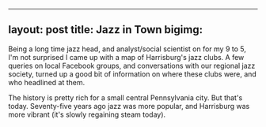 
---
layout: post
title: Jazz in Town
bigimg: 
---

Being a long time jazz head, and analyst/social scientist on for my 9 to 5, I'm not surprised I came up with a map of Harrisburg's jazz clubs. A few queries on local Facebook groups, and conversations with our regional jazz society, turned up a good bit of information on where these clubs were, and who headlined at them.

The history is pretty rich for a small central Pennsylvania city.  But that's today. Seventy-five years ago jazz was more popular, and Harrisburg was more vibrant (it's slowly regaining steam today).

